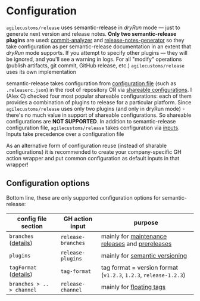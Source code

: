 # Configuration

`agilecustoms/release` uses semantic-release in _dryRun_ mode — just to generate next version and release notes.
**Only two semantic-release plugins** are used:
[commit-analyzer](https://github.com/semantic-release/commit-analyzer) and [release-notes-generator](https://github.com/semantic-release/release-notes-generator)
so they take configuration as per semantic-release documentation in an extent that _dryRun_ mode supports.
If you attempt to specify other plugins — they will be ignored, and you'll see a warning in logs.
For all "modify" operations (publish artifacts, git commit, GitHub release, etc.) `agilecustoms/release` uses its own implementation

semantic-release takes configuration from [configuration file](https://semantic-release.gitbook.io/semantic-release/usage/configuration#configuration-file)
(such as `.releaserc.json`) in the root of repository OR via [shareable configurations](https://semantic-release.gitbook.io/semantic-release/extending/shareable-configurations-list).
I (Alex C) checked four most popular shareable configurations:
each of them provides a combination of plugins to release for a particular platform.
Since `agilecustoms/release` uses only two plugins (and only in dryRun mode) - there's no much value in support of shareable configurations.
So shareable configurations are **NOT SUPPORTED**.
In addition to semantic-release configuration file, `agilecustoms/release` takes configuration via [inputs](../README.md#inputs).
Inputs take precedence over a configuration file

As an alternative form of configuration reuse (instead of sharable configurations) it is recommended
to create your company-specific GH action wrapper and put common configuration as default inputs in that wrapper!

## Configuration options

Bottom line, these are only supported configuration options for semantic-release:

| config file section                                                                                         | GH action input    | purpose                                                                                                      |
|-------------------------------------------------------------------------------------------------------------|--------------------|--------------------------------------------------------------------------------------------------------------|
| `branches` ([details](https://semantic-release.gitbook.io/semantic-release/usage/configuration#branches))   | `release-branches` | mainly for [maintenance releases](features/maintenance-release.md) and [prereleases](features/prerelease.md) |
| `plugins`                                                                                                   | `release-plugins`  | mainly for [semantic versioning](features/semantic-commits.md)                                               |
| `tagFormat` ([details](https://semantic-release.gitbook.io/semantic-release/usage/configuration#tagformat)) | `tag-format`       | tag format = version format (`v1.2.3`, `1.2.3`, `release-1.2.3`)                                             |
| `branches > .. > channel`                                                                                   | `release-channel`  | mainly for [floating tags](features/floating-tags.md)                                                        |
